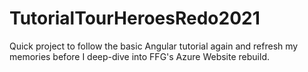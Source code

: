 # TutorialTourHeroesRedo2021
Quick project to follow the basic Angular tutorial again and refresh my memories before I deep-dive into FFG's Azure Website rebuild.